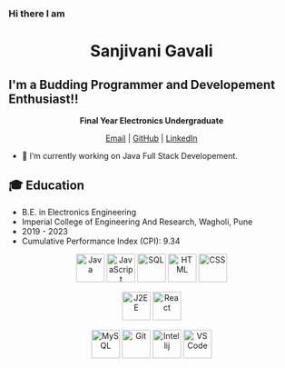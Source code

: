 ### Hi there I am  <h1 align="center">Sanjivani Gavali</h1>

## I'm a Budding Programmer and Developement Enthusiast!!

<p align="center">
  <b>Final Year Electronics Undergraduate</b>
</p>

<p align="center">
  <a href="mailto:sanjivanigavali60@gmail.com">Email</a> |
  <a href="https://github.com/sanjivani_gavali">GitHub</a> |
  <a href="https://linkedin.com/in/sanjivani_gavali">LinkedIn</a>
</p>


- 🌱 I’m currently working on Java Full Stack Developement.

## 🎓 Education
- B.E. in Electronics Engineering
- Imperial College of Engineering And Research, Wagholi, Pune
- 2019 - 2023
- Cumulative Performance Index (CPI): 9.34

<!-- ## 💻 Technical Skills
- Programming:
  - Java
  - JavaScript
  - SQL
  - HTML
  - CSS
- Frameworks:
  - J2EE
  - React
- Other Skills:
  - MySQL
  - Git
  - Intellij
  - VS Code
 -->
<p align="center">
  <img src="https://your-image-url.com/java-logo.png" alt="Java" width="50" height="50" />
  <img src="https://your-image-url.com/javascript-logo.png" alt="JavaScript" width="50" height="50" />
  <img src="https://your-image-url.com/sql-logo.png" alt="SQL" width="50" height="50" />
  <img src="https://your-image-url.com/html-logo.png" alt="HTML" width="50" height="50" />
  <img src="https://your-image-url.com/css-logo.png" alt="CSS" width="50" height="50" />
</p>

<p align="center">
  <img src="https://your-image-url.com/j2ee-logo.png" alt="J2EE" width="50" height="50" />
  <img src="https://your-image-url.com/react-logo.png" alt="React" width="50" height="50" />
</p>

<p align="center">
  <img src="https://your-image-url.com/mysql-logo.png" alt="MySQL" width="50" height="50" />
  <img src="https://your-image-url.com/git-logo.png" alt="Git" width="50" height="50" />
  <img src="https://your-image-url.com/intellij-logo.png" alt="Intellij" width="50" height="50" />
  <img src="https://your-image-url.com/vscode-logo.png" alt="VS Code" width="50" height="50" />
</p>



